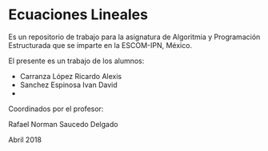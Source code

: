 # Ecuaciones Lineales

Es un repositorio de trabajo para 
la asignatura de 
Algoritmia y Programación Estructurada 
que se imparte en la ESCOM-IPN, México.

El presente es un trabajo de los alumnos:

* Carranza López Ricardo Alexis
* Sanchez Espinosa Ivan David 
*

Coordinados por el profesor:

Rafael Norman Saucedo Delgado

Abril 2018
